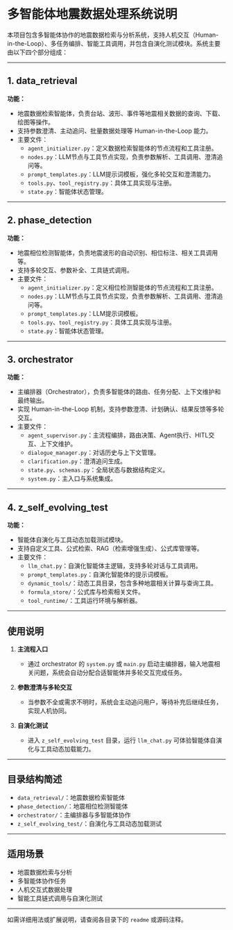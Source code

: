 # 多智能体地震数据处理系统说明

本项目包含多智能体协作的地震数据检索与分析系统，支持人机交互（Human-in-the-Loop）、多任务编排、智能工具调用，并包含自演化测试模块。系统主要由以下四个部分组成：

---

## 1. data_retrieval

**功能：**  
- 地震数据检索智能体，负责台站、波形、事件等地震相关数据的查询、下载、绘图等操作。
- 支持参数澄清、主动追问、批量数据处理等 Human-in-the-Loop 能力。
- 主要文件：
  - `agent_initializer.py`：定义数据检索智能体的节点流程和工具注册。
  - `nodes.py`：LLM节点与工具节点实现，负责参数解析、工具调用、澄清追问等。
  - `prompt_templates.py`：LLM提示词模板，强化多轮交互和澄清能力。
  - `tools.py`、`tool_registry.py`：具体工具实现与注册。
  - `state.py`：智能体状态管理。

---

## 2. phase_detection

**功能：**  
- 地震相位检测智能体，负责地震波形的自动识别、相位标注、相关工具调用等。
- 支持多轮交互、参数补全、工具链式调用。
- 主要文件：
  - `agent_initializer.py`：定义相位检测智能体的节点流程和工具注册。
  - `nodes.py`：LLM节点与工具节点实现，负责参数解析、工具调用、澄清追问等。
  - `prompt_templates.py`：LLM提示词模板。
  - `tools.py`、`tool_registry.py`：具体工具实现与注册。
  - `state.py`：智能体状态管理。

---

## 3. orchestrator

**功能：**  
- 主编排器（Orchestrator），负责多智能体的路由、任务分配、上下文维护和最终输出。
- 实现 Human-in-the-Loop 机制，支持参数澄清、计划确认、结果反馈等多轮交互。
- 主要文件：
  - `agent_supervisor.py`：主流程编排，路由决策、Agent执行、HITL交互、上下文维护。
  - `dialogue_manager.py`：对话历史与上下文管理。
  - `clarification.py`：澄清追问生成。
  - `state.py`、`schemas.py`：全局状态与数据结构定义。
  - `system.py`：主入口与系统集成。

---

## 4. z_self_evolving_test

**功能：**  
- 智能体自演化与工具动态加载测试模块。
- 支持自定义工具、公式检索、RAG（检索增强生成）、公式库管理等。
- 主要文件：
  - `llm_chat.py`：自演化智能体主逻辑，支持多轮对话与工具调用。
  - `prompt_templates.py`：自演化智能体的提示词模板。
  - `dynamic_tools/`：动态工具目录，包含多种地震相关计算与查询工具。
  - `formula_store/`：公式库与检索相关文件。
  - `tool_runtime/`：工具运行环境与解析器。

---

## 使用说明

1. **主流程入口**  
   - 通过 orchestrator 的 `system.py` 或 `main.py` 启动主编排器，输入地震相关问题，系统会自动分配合适智能体并多轮交互完成任务。

2. **参数澄清与多轮交互**  
   - 当参数不全或需求不明时，系统会主动追问用户，等待补充后继续任务，实现人机协同。

3. **自演化测试**  
   - 进入 `z_self_evolving_test` 目录，运行 `llm_chat.py` 可体验智能体自演化与工具动态加载能力。

---

## 目录结构简述

- `data_retrieval/`：地震数据检索智能体
- `phase_detection/`：地震相位检测智能体
- `orchestrator/`：主编排器与多智能体协作
- `z_self_evolving_test/`：自演化与工具动态加载测试

---

## 适用场景

- 地震数据检索与分析
- 多智能体协作任务
- 人机交互式数据处理
- 智能工具链式调用与自演化测试

---

如需详细用法或扩展说明，请查阅各目录下的 `readme` 或源码注释。

